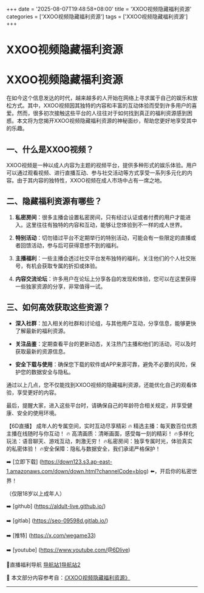 +++
date = '2025-08-07T19:48:58+08:00'
title = 'XXOO视频隐藏福利资源'
categories = ['XXOO视频隐藏福利资源']
tags = ['XXOO视频隐藏福利资源']
+++

# XXOO视频隐藏福利资源

# XXOO视频隐藏福利资源

在如今这个信息发达的时代，越来越多的人开始在网络上寻求属于自己的娱乐和放松方式。其中，XXOO视频因其独特的内容和丰富的互动体验而受到许多用户的喜爱。然而，很多初次接触这些平台的人往往对于如何找到真正的福利资源感到困惑。本文将为您揭开XXOO视频隐藏福利资源的神秘面纱，帮助您更好地享受其中的乐趣。

## 一、什么是XXOO视频？

XXOO视频是一种以成人内容为主题的视频平台，提供多种形式的娱乐体验。用户可以通过观看视频、进行直播互动、参与社交活动等方式享受一系列多元化的内容。由于其内容的独特性，XXOO视频在成人市场中占有一席之地。

## 二、隐藏福利资源有哪些？

1. **私密房间**：很多主播会设置私密房间，只有经过认证或者付费的用户才能进入。这里往往有独特的内容和互动，能够让您体验到不一样的成人世界。

2. **特别活动**：切勿错过平台不定期举行的特别活动，可能会有一些限定的直播或者回馈活动，参与后可获得意想不到的福利。

3. **主播福利**：一些主播会透过社交平台发布独特的福利，关注他们的个人社交账号，有机会获取专属的折扣或体验。

4. **内容交流论坛**：许多用户在论坛上分享各自的发现和体验，您可以在这里获得一些独家资源的分享，非常值得一试。

## 三、如何高效获取这些资源？

- **深入社群**：加入相关的社群和讨论组，与其他用户互动，分享信息，能够更快了解最新的福利资源。

- **关注品鉴**：定期查看平台的更新动态，关注热门主播和他们的活动，可以及时获取最新的资源信息。

- **安全下载与使用**：确保您下载的软件或APP来源可靠，避免不必要的风险，保护您的数据安全与隐私。

通过以上几点，您不仅能找到XXOO视频的隐藏福利资源，还能优化自己的观看体验，享受更好的内容。

最后，提醒大家，进入这些平台时，请确保自己的年龄符合相关规定，并享受健康、安全的使用环境。

【6D直播】
成年人的专属空间，实时互动尽享精彩
🔥 精选主播：每天数百位优质主播在线随时与你互动！
🔥 高清画质：清晰画面，感受每一刻的精彩！
🔥多样化玩法：语音聊天、游戏互动，刺激无穷！
🔥私密房间：独享专属时光，体验真实的私密体验！
🔥安全保障：隐私与数据安全，我们承诺严格保护！

➡️ [立即下载] (https://down123.s3.ap-east-1.amazonaws.com/down/down.html?channelCode=blog) ⬅️，开启你的私密世界！

（仅限18岁以上成年人）

➡️ [github] (https://aldult-live.github.io/)

➡️ [gitlab] (https://seo-09598d.gitlab.io/)

➡️ [推特] (https://x.com/wegame33)

➡️ [youtube] (https://www.youtube.com/@6Dlive)

🔞直播福利导航   [导航站1](https://webstack-86085a.gitlab.io/)[导航站2](https://onlygit123-2.github.io/)


📘 本文部分内容参考自：[《XXOO视频隐藏福利资源》](https://github.com/ttt25721/ttt)

---

